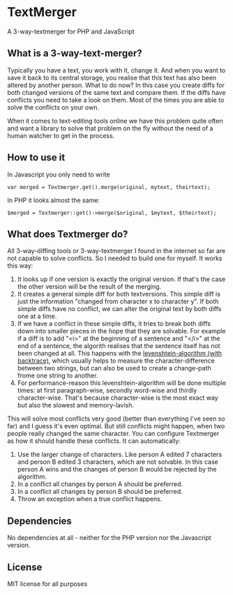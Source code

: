 # TextMerger
A 3-way-textmerger for PHP and JavaScript

## What is a 3-way-text-merger?

Typically you have a text, you work with it, change it. And when you want to save it back to its central storage, you realise that this text has also been altered by another person. What to do now? In this case you create diffs for both changed versions of the same text and compare them. If the diffs have conflicts you need to take a look on them. Most of the times you are able to solve the conflicts on your own.

When it comes to text-editing tools online we have this problem quite often and want a library to solve that problem on the fly without the need of a human watcher to get in the process.

## How to use it

In Javascript you only need to write

    var merged = Textmerger.get().merge(original, mytext, theirtext);
    
In PHP it looks almost the same:

    $merged = Textmerger::get()->merge($original, $mytext, $theirtext);

## What does Textmerger do?

All 3-way-diffing tools or 3-way-textmerger I found in the internet so far are not capable to solve conflicts. So I needed to build one for myself. It works this way:

1. It looks up if one version is exactly the original version. If that's the case the other version will be the result of the merging.
2. It creates a general simple diff for both textversions. This simple diff is just the information "changed from character x to character y". If both simple diffs have no conflict, we can alter the original text by both diffs one at a time.
3. If we have a conflict in these simple diffs, it tries to break both diffs down into smaller pieces in the hope that they are solvable. For example if a diff is to add "&lt;i&gt;" at the beginning of a sentence and "&lt;/i&gt;" at the end of a sentence, the algorith realises that the sentence itself has not been changed at all. This happens with the [levenshtein-algorithm (with backtrace)](https://en.wikipedia.org/wiki/Levenshtein_distance), which usually helps to measure the character-difference between two strings, but can also be used to create a change-path frome one string to another.
4. For performance-reason this levenshtein-algorithm will be done multiple times: at first paragraph-wise, secondly word-wise and thirdly character-wise. That's because character-wise is the most exact way but also the slowest and memory-lavish.

This will solve most conflicts very good (better than everything I've seen so far) and I guess it's even optimal. But still conflicts might happen, when two people really changed the same character. You can configure Textmerger as how it should handle these conflicts. It can automatically:

1. Use the larger change of characters. Like person A edited 7 characters and person B edited 3 characters, which are not solvable. In this case person A wins and the changes of person B would be rejected by the algorithm.
2. In a conflict all changes by person A should be preferred.
3. In a conflict all changes by person B should be preferred.
4. Throw an exception when a true conflict happens.

## Dependencies

No dependencies at all - neither for the PHP version nor the Javascript version.

## License

MIT license for all purposes
